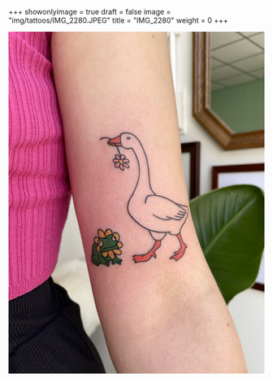 +++
showonlyimage = true
draft = false
image = "img/tattoos/IMG_2280.JPEG"
title = "IMG_2280"
weight = 0
+++

![image](/img/tattoos/IMG_2280.JPEG)

